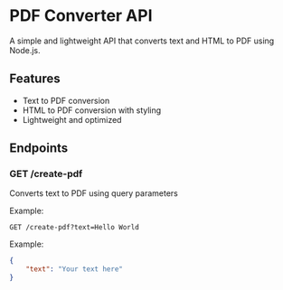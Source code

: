 # PDF Converter API

A simple and lightweight API that converts text and HTML to PDF using Node.js.

## Features
- Text to PDF conversion
- HTML to PDF conversion with styling
- Lightweight and optimized

## Endpoints

### GET /create-pdf
Converts text to PDF using query parameters

Example:
```http
GET /create-pdf?text=Hello World
```

Example:
```json
{
    "text": "Your text here"
}